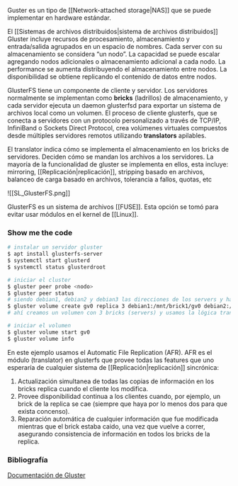 Guster es un tipo de [[Network-attached storage|NAS]] que se puede implementar en hardware estándar. 

El [[Sistemas de archivos distribuidos|sistema de archivos distribuidos]] Gluster incluye recursos de procesamiento, almacenamiento y entrada/salida agrupados en un espacio de nombres. Cada server con su almacenamiento se considera “un nodo”. La capacidad se puede escalar agregando nodos adicionales o almacenamiento adicional a cada nodo. La performance se aumenta distribuyendo el almacenamiento entre nodos. La disponibilidad se obtiene replicando el contenido de datos entre nodos.

GlusterFS tiene un componente de cliente y servidor. Los servidores normalmente se implementan como **bricks** (ladrillos) de almacenamiento, y cada servidor ejecuta un daemon glusterfsd para exportar un sistema de archivos local como un volumen. El proceso de cliente glusterfs, que se conecta a servidores con un protocolo personalizado a través de TCP/IP, InfiniBand o Sockets Direct Protocol, crea volúmenes virtuales compuestos desde múltiples servidores remotos utilizando **translators** apilables.

El translator indica cómo se implementa el almacenamiento en los bricks de servidores. Deciden cómo se mandan los archivos a los servidores. La mayoría de la funcionalidad de gluster se implementa en ellos, esta incluye: mirroring, [[Replicación|replicación]], stripping basado en archivos, balanceo de carga basado en archivos, tolerancia a fallos, quotas, etc

![[SL_GlusterFS.png]]

GlusterFS es un sistema de archivos [[FUSE]]. Esta opción se tomó para evitar usar módulos en el kernel de [[Linux]].

### Show me the code
```sh
# instalar un servidor gluster
$ apt install glusterfs-server
$ systemctl start glusterd
$ systemctl status glusterdroot

# iniciar el cluster
$ gluster peer probe <nodo>
$ gluster peer status
# siendo debian1, debian2 y debian3 las direcciones de los servers y habiendo creado un directorio /mnt/brick1/gv0 en cada una
$ gluster volume create gv0 replica 3 debian1:/mnt/brick1/gv0 debian2:/mnt/brick1/gv0 debian3:/mnt/brick1/gv0
# ahí creamos un volumen con 3 bricks (servers) y usamos la lógica translator de replicación (replica)

# iniciar el volumen
$ gluster volume start gv0
$ gluster volume info
```

En este ejemplo usamos el Automatic File Replication (AFR). AFR es el módulo (translator) en glusterfs que provee todas las features que uno esperaría de cualquier sistema de [[Replicación|replicación]] sincrónica:
1. Actualización simultanea de todas las copias de información en los bricks replica cuando el cliente los modifica.
2. Provee disponibilidad continua a los clientes cuando, por ejemplo, un brick de la replica se cae (siempre que haya por lo menos dos para que exista concenso).
3. Reparación automática de cualquier información que fue modificada mientras que el brick estaba caido, una vez que vuelve a correr, asegurando consistencia de información en todos los bricks de la replica.

### Bibliografía
[Documentación de Gluster](https://docs.gluster.org/en/latest)